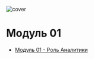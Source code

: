 ![cover](https://github.com/Data-Learn/data-engineering/blob/master/img/DataLearnCover.png)
# Модуль 01
- [Модуль 01 - Роль Аналитики](https://github.com/Data-Learn/data-engineering/blob/master/DE-101%20Modules/Module01/DE%20-%20101%20Module01.md)
